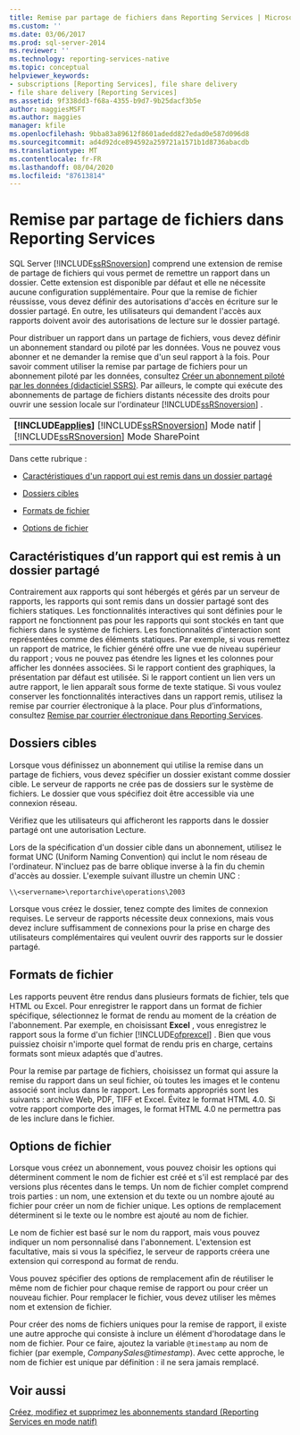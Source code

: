 ```yaml
---
title: Remise par partage de fichiers dans Reporting Services | Microsoft Docs
ms.custom: ''
ms.date: 03/06/2017
ms.prod: sql-server-2014
ms.reviewer: ''
ms.technology: reporting-services-native
ms.topic: conceptual
helpviewer_keywords:
- subscriptions [Reporting Services], file share delivery
- file share delivery [Reporting Services]
ms.assetid: 9f338dd3-f68a-4355-b9d7-9b25dacf3b5e
author: maggiesMSFT
ms.author: maggies
manager: kfile
ms.openlocfilehash: 9bba83a89612f8601adedd827edad0e587d096d8
ms.sourcegitcommit: ad4d92dce894592a259721a1571b1d8736abacdb
ms.translationtype: MT
ms.contentlocale: fr-FR
ms.lasthandoff: 08/04/2020
ms.locfileid: "87613814"
---
```

# <a name="file-share-delivery-in-reporting-services"></a>Remise par partage de fichiers dans Reporting Services
  SQL Server [!INCLUDE[ssRSnoversion](../../includes/ssrsnoversion-md.md)] comprend une extension de remise de partage de fichiers qui vous permet de remettre un rapport dans un dossier. Cette extension est disponible par défaut et elle ne nécessite aucune configuration supplémentaire. Pour que la remise de fichier réussisse, vous devez définir des autorisations d'accès en écriture sur le dossier partagé. En outre, les utilisateurs qui demandent l'accès aux rapports doivent avoir des autorisations de lecture sur le dossier partagé.  
  
 Pour distribuer un rapport dans un partage de fichiers, vous devez définir un abonnement standard ou piloté par les données. Vous ne pouvez vous abonner et ne demander la remise que d'un seul rapport à la fois. Pour savoir comment utiliser la remise par partage de fichiers pour un abonnement piloté par les données, consultez [Créer un abonnement piloté par les données &#40;didacticiel SSRS&#41;](../create-a-data-driven-subscription-ssrs-tutorial.md). Par ailleurs, le compte qui exécute des abonnements de partage de fichiers distants nécessite des droits pour ouvrir une session locale sur l'ordinateur [!INCLUDE[ssRSnoversion](../../includes/ssrsnoversion-md.md)] .  
  
||  
|-|  
|**[!INCLUDE[applies](../../includes/applies-md.md)]**  [!INCLUDE[ssRSnoversion](../../includes/ssrsnoversion-md.md)] Mode natif &#124; [!INCLUDE[ssRSnoversion](../../includes/ssrsnoversion-md.md)] Mode SharePoint|  
  
 Dans cette rubrique :  
  
-   [Caractéristiques d'un rapport qui est remis dans un dossier partagé](#bkmk_Characteristics)  
  
-   [Dossiers cibles](#bkmk_target_folders)  
  
-   [Formats de fichier](#bkmk_file_formats)  
  
-   [Options de fichier](#bkmk_file_options)  
  
##  <a name="characteristics-of-a-report-that-is-delivered-to-a-shared-folder"></a><a name="bkmk_Characteristics"></a>Caractéristiques d’un rapport qui est remis à un dossier partagé  
 Contrairement aux rapports qui sont hébergés et gérés par un serveur de rapports, les rapports qui sont remis dans un dossier partagé sont des fichiers statiques. Les fonctionnalités interactives qui sont définies pour le rapport ne fonctionnent pas pour les rapports qui sont stockés en tant que fichiers dans le système de fichiers. Les fonctionnalités d'interaction sont représentées comme des éléments statiques. Par exemple, si vous remettez un rapport de matrice, le fichier généré offre une vue de niveau supérieur du rapport ; vous ne pouvez pas étendre les lignes et les colonnes pour afficher les données associées. Si le rapport contient des graphiques, la présentation par défaut est utilisée. Si le rapport contient un lien vers un autre rapport, le lien apparaît sous forme de texte statique. Si vous voulez conserver les fonctionnalités interactives dans un rapport remis, utilisez la remise par courrier électronique à la place. Pour plus d’informations, consultez [Remise par courrier électronique dans Reporting Services](e-mail-delivery-in-reporting-services.md).  
  
##  <a name="target-folders"></a><a name="bkmk_target_folders"></a>Dossiers cibles  
 Lorsque vous définissez un abonnement qui utilise la remise dans un partage de fichiers, vous devez spécifier un dossier existant comme dossier cible. Le serveur de rapports ne crée pas de dossiers sur le système de fichiers. Le dossier que vous spécifiez doit être accessible via une connexion réseau.  
  
 Vérifiez que les utilisateurs qui afficheront les rapports dans le dossier partagé ont une autorisation Lecture.  
  
 Lors de la spécification d'un dossier cible dans un abonnement, utilisez le format UNC (Uniform Naming Convention) qui inclut le nom réseau de l'ordinateur. N'incluez pas de barre oblique inverse à la fin du chemin d'accès au dossier. L'exemple suivant illustre un chemin UNC :  
  
```  
\\<servername>\reportarchive\operations\2003  
```  
  
 Lorsque vous créez le dossier, tenez compte des limites de connexion requises. Le serveur de rapports nécessite deux connexions, mais vous devez inclure suffisamment de connexions pour la prise en charge des utilisateurs complémentaires qui veulent ouvrir des rapports sur le dossier partagé.  
  
##  <a name="file-formats"></a><a name="bkmk_file_formats"></a> Formats de fichier  
 Les rapports peuvent être rendus dans plusieurs formats de fichier, tels que HTML ou Excel. Pour enregistrer le rapport dans un format de fichier spécifique, sélectionnez le format de rendu au moment de la création de l'abonnement. Par exemple, en choisissant **Excel** , vous enregistrez le rapport sous la forme d'un fichier [!INCLUDE[ofprexcel](../../includes/ofprexcel-md.md)] . Bien que vous puissiez choisir n'importe quel format de rendu pris en charge, certains formats sont mieux adaptés que d'autres.  
  
 Pour la remise par partage de fichiers, choisissez un format qui assure la remise du rapport dans un seul fichier, où toutes les images et le contenu associé sont inclus dans le rapport. Les formats appropriés sont les suivants : archive Web, PDF, TIFF et Excel. Évitez le format HTML 4.0. Si votre rapport comporte des images, le format HTML 4.0 ne permettra pas de les inclure dans le fichier.  
  
##  <a name="file-options"></a><a name="bkmk_file_options"></a> Options de fichier  
 Lorsque vous créez un abonnement, vous pouvez choisir les options qui déterminent comment le nom de fichier est créé et s'il est remplacé par des versions plus récentes dans le temps. Un nom de fichier complet comprend trois parties : un nom, une extension et du texte ou un nombre ajouté au fichier pour créer un nom de fichier unique. Les options de remplacement déterminent si le texte ou le nombre est ajouté au nom de fichier.  
  
 Le nom de fichier est basé sur le nom du rapport, mais vous pouvez indiquer un nom personnalisé dans l'abonnement. L'extension est facultative, mais si vous la spécifiez, le serveur de rapports créera une extension qui correspond au format de rendu.  
  
 Vous pouvez spécifier des options de remplacement afin de réutiliser le même nom de fichier pour chaque remise de rapport ou pour créer un nouveau fichier. Pour remplacer le fichier, vous devez utiliser les mêmes nom et extension de fichier.  
  
 Pour créer des noms de fichiers uniques pour la remise de rapport, il existe une autre approche qui consiste à inclure un élément d'horodatage dans le nom de fichier. Pour ce faire, ajoutez la variable `@timestamp` au nom de fichier (par exemple, *CompanySales@timestamp*). Avec cette approche, le nom de fichier est unique par définition : il ne sera jamais remplacé.  
  
## <a name="see-also"></a>Voir aussi  
 [Créez, modifiez et supprimez les abonnements standard &#40;Reporting Services en mode natif&#41;](create-and-manage-subscriptions-for-native-mode-report-servers.md)  
  
  
